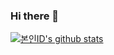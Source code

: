 ### Hi there 👋

[![본인ID's github stats](https://github-readme-stats.vercel.app/api/top-langs/?username=windopper&show_icons=true&hide_border=true&title_color=004386&icon_color=004386&layout=compact&hide=ipynb&lang_count=10)](https://github.com/windopper)

<!--
**windopper/windopper** is a ✨ _special_ ✨ repository because its `README.md` (this file) appears on your GitHub profile.

Here are some ideas to get you started:

- 🔭 I’m currently working on ...
- 🌱 I’m currently learning ...
- 👯 I’m looking to collaborate on ...
- 🤔 I’m looking for help with ...
- 💬 Ask me about ...
- 📫 How to reach me: ...
- 😄 Pronouns: ...
- ⚡ Fun fact: ...
-->
